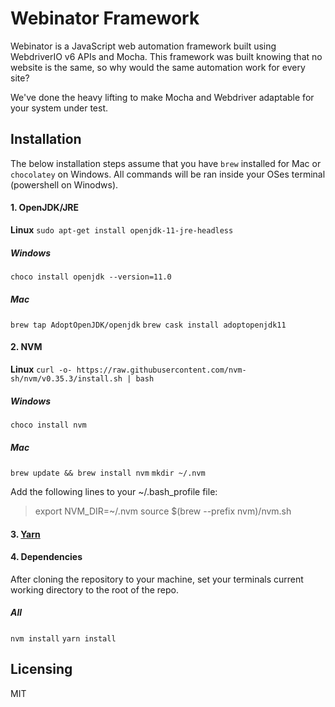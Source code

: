 # Webinator Framework
Webinator is a JavaScript web automation framework built using WebdriverIO v6 APIs and Mocha. This framework was built knowing that no website is the same, so why would the same automation work for every site?

We've done the heavy lifting to make Mocha and Webdriver adaptable for your system under test.



## Installation
The below installation steps assume that you have `brew` installed for Mac or `chocolatey` on Windows. All commands will be ran inside your OSes terminal (powershell on Winodws).


#### 1. OpenJDK/JRE
**Linux**
`sudo apt-get install openjdk-11-jre-headless`
##### Windows
`choco install openjdk --version=11.0`
##### Mac
`brew tap AdoptOpenJDK/openjdk`
`brew cask install adoptopenjdk11`


#### 2. NVM
**Linux**
`curl -o- https://raw.githubusercontent.com/nvm-sh/nvm/v0.35.3/install.sh | bash`
##### Windows
`choco install nvm`
##### Mac
`brew update && brew install nvm`
`mkdir ~/.nvm`

Add the following lines to your ~/.bash_profile file:
> export NVM_DIR=~/.nvm
> source $(brew --prefix nvm)/nvm.sh


#### 3. [Yarn](https://classic.yarnpkg.com/en/docs/install/)


#### 4. Dependencies
After cloning the repository to your machine, set your terminals current working directory to the root of the repo.

##### All
`nvm install`
`yarn install`


## Licensing

MIT
